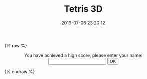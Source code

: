 ﻿---
layout: true
title: Tetris 3D
date: 2019-07-06 23:20:12
---
{% raw %}
<!DOCTYPE html>
<head>
<meta http-equiv="Content-Type" content="text/html; charset=utf-8" />
<title>Tetris 3D</title>
<link rel="shortcut icon" type="image/x-icon" href="https://cdn.jsdelivr.net/gh/novaELLIAS/CDN_for_ND/img/tetris.png">

<link type="text/css" href="https://cdn.jsdelivr.net/gh/novaELLIAS/CDN_for_ND/tetris/3D/css/all.css" media="screen" rel="stylesheet" />

<style>
#container{margin:0 auto;text-align:center;}
.cyr{text-align:center;}
</style>

<SCRIPT type="text/javascript" src="https://cdn.jsdelivr.net/gh/novaELLIAS/CDN_for_ND/tetris/3D/js/main.js"></SCRIPT> 
<SCRIPT type="text/javascript" src="https://cdn.jsdelivr.net/gh/novaELLIAS/CDN_for_ND/tetris/3D/js/logic_min2.js"></SCRIPT>

</head>
<body style="visibility: visible; ">
<DIV id="benjoffe">
  <DIV id="content">
    <DIV id="loading" style="display: none; "><IMG src="https://cdn.jsdelivr.net/gh/novaELLIAS/CDN_for_ND/tetris/3D/js/loading.gif" alt="" style="width:16px;height:16px;vertical-align:top;"> Loading game...</DIV>
    <SCRIPT type="text/javascript"><!--
if (!window.CanvasRenderingContext2D)
{
   document.getElementById('loading').innerHTML = 'Your browser doesn\'t support canvas, if you are using IE then the <a href="v1/">older version</a> will likely work.<br>I suggest you download a standards compliant browser such as <a href="http://www.opera.com/">Opera</a>.';
}
else
{
    document.getElementById('loading').innerHTML = '<img src="img/loading.gif" alt="" style="width:16px;height:16px;vertical-align:top;"> Loading game...';
}
--></SCRIPT>
    <DIV id="container" style="visibility: visible; ">
      <DIV id="menu" style="display:none; ">
        <DIV id="menu_area">
          <DIV id="screen0">
            <DIV id="helpBox">
              <P><B>How to play</B><BR>
                Use the arrow keys to guide the falling blocks, spacebar and the up-arrow will rotate the block in opposite directions.
                Alternatively the keys A,W,S and D can be used as arrow keys for the same purpose.<BR>
                <BR>
                When a complete horizontal ring of 15 blocks is occupied by pieces the row will collapse and earn 100 points.
                If multiple rows are cleared at a time you will earn bonus points. </P></DIV>
            <DIV id="but_main0" class="but"></DIV>
          </DIV>
          <DIV id="screen1">
            <DIV id="go1" class="but"></DIV>
            <DIV id="go2" class="nonstick"></DIV>
            <DIV id="go3" class="nonstick"></DIV>
            <DIV id="but_main1" class="but"></DIV>
          </DIV>
          <DIV id="screen2">
            <DIV id="quote">"A <B>circle</B> may be small, yet it may be as mathematically beautiful and perfect as a large one."<BR>
              <SPAN>- Isaac Disraeli</SPAN></DIV>
            <DIV id="but_play" class="but"></DIV>
            <DIV id="but_settings" class="but"></DIV>
            <DIV id="but_high" class="but"></DIV>
            <DIV id="but_help" class="but"></DIV>
          </DIV>
          <DIV id="screen3">
            <SELECT id="bestType">
              <OPTION>Traditional</OPTION>
              <OPTION>Time Attack</OPTION>
              <OPTION>Garbage</OPTION>
            </SELECT>
            <DIV id="best1"><B>Traditional</B><BR>
              1. Empty (0)<BR>
              2. Empty (0)<BR>
              3. Empty (0)</DIV>
            <DIV id="best2"><B>Time Attack</B><BR>
              1. Empty (0)<BR>
              2. Empty (0)<BR>
              3. Empty (0)</DIV>
            <DIV id="best3"><B>Garbage</B><BR>
              1. Empty (59:59)<BR>
              2. Empty (59:59)<BR>
              3. Empty (59:59)</DIV>
            <DIV id="but_main2" class="but"></DIV>
          </DIV>
          <DIV id="screen4">
            <DIV id="div_base">
              <LABEL>Skin:
                <SELECT id="set_base">
                  <OPTION>Glass</OPTION> 
                </SELECT>
              </LABEL>
            </DIV>
            <DIV id="div_ghost">
              <LABEL>
                <INPUT id="set_ghost" type="checkbox">
                Show ghost</LABEL>
            </DIV>
            <DIV id="but_main3" class="but"></DIV>
          </DIV>
        </DIV>
      </DIV>
      <DIV id="out"></DIV>
      <DIV id="playing" style="background-image: url(img/base0.png); ">
        <CANVAS id="canvas" width="200" height="400" style="opacity: 0; "></CANVAS>
        <DIV id="paused" style="opacity: 1; display: block; ">
          <DIV id="but_resume" class="but"></DIV>
          <DIV id="but_restart" class="but"></DIV>
          <DIV id="but_quit" class="but"></DIV>
        </DIV>
        <DIV id="panel" style="display: none; ">
          <DIV id="title1" style="display: block; "></DIV>
          <DIV id="title2" style="display: none; "></DIV>
          <DIV id="title3" style="display: none; "></DIV>
          <DIV id="score">0</DIV>
          <DIV id="time">0:00</DIV>
          <DIV id="next" style="background-position: -240px 0px; "></DIV>
          <DIV id="but_pause" class="but"></DIV>
        </DIV>
        <DIV id="gameover" style="display: block; ">
          <DIV id="winner" style="display: block; ">
            <FORM id="high_form">
              You have achieved a high score, please enter your name:<BR>
              <INPUT type="text" id="high_name" maxlength="20">
              <INPUT type="submit" value="OK">
            </FORM>
          </DIV>
          <DIV id="newgame" style="display: none; ">
            <DIV id="sorryText"></DIV>
            <DIV id="skull"></DIV>
            <DIV id="but_restart2" class="but"></DIV>
            <DIV id="but_main4" class="but"></DIV>
          </DIV>
        </DIV>
      </DIV>
      <DIV id="close" class="nonstick" style="left: 435px; top: 185px; "></DIV>
    </DIV>
  </DIV>
  
</DIV>
</BODY>
</HTML>


{% endraw %}